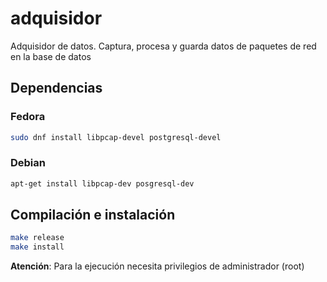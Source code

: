 adquisidor
======================================================
Adquisidor de datos. Captura, procesa y guarda datos de paquetes de red en la base de datos


Dependencias
-------------------------------------------------------

### Fedora

```sh
sudo dnf install libpcap-devel postgresql-devel
```

### Debian

```sh
apt-get install libpcap-dev posgresql-dev
```

Compilación e instalación
-------------------------------------------------------
```sh
make release
make install
```

**Atención**: Para la ejecución necesita privilegios de administrador (root)
